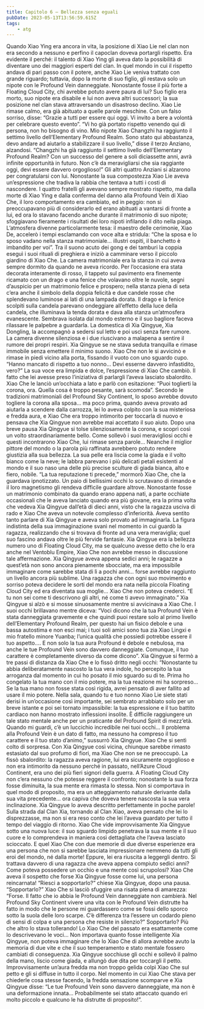 ```yaml
---
title: Capitolo 6 – Bellezza senza eguali
pubDate: 2023-05-13T13:56:59.615Z
tags:
    - atg
---
```


Quando Xiao Ying era ancora in vita, la posizione di Xiao Lie nel clan non era secondo a nessuno e perfino il capoclan doveva portargli rispetto. Era evidente il perché: il talento di Xiao Ying gli aveva dato la possibilità di diventare uno dei maggiori esperti del clan. In quel mondo in cui il rispetto andava di pari passo con il potere, anche Xiao Lie veniva trattato con grande riguardo; tuttavia, dopo la morte di suo figlio, gli restava solo un nipote con le Profound Vein danneggiate. Nonostante fosse il più forte a Floating Cloud City, chi avrebbe potuto avere paura di lui? Suo figlio era morto, suo nipote era disabile e lui non aveva altri successori; la sua posizione nel clan stava attraversando un disastroso declino.
Xiao Lie rimase calmo, era già abituato a quelle parole meschine. Con un falso sorriso, disse: “Grazie a tutti per essere qui oggi. Vi invito a bere a volontà per celebrare questo evento”.
“Vi ho già portato rispetto venendo qui di persona, non ho bisogno di vino. Mio nipote Xiao Changzhi ha raggiunto il settimo livello dell’Elementary Profound Realm. Sono stato qui abbastanza, devo andare ad aiutarlo a stabilizzare il suo livello,” disse il terzo Anziano, alzandosi.
“Changzhi ha già raggiunto il settimo livello dell’Elementary Profound Realm? Con un successo del genere a soli diciassette anni, avrà infinite opportunità in futuro. Non c’è da meravigliarsi che sia raggiante oggi, devi essere davvero orgoglioso!” Gli altri quattro Anziani si alzarono per congratularsi con lui.
Nonostante la sua compostezza Xiao Lie aveva un’espressione che tradiva la rabbia che tentava a tutti i costi di nascondere. I quattro fratelli gli avevano sempre mostrato rispetto, ma dalla morte di Xiao Ying e dalla conferma del danno alla Profound Vein di Xiao Che, il loro comportamento era cambiato, ed in peggio: non si preoccupavano più di considerarlo ed erano abituati a vantarsi di fronte a lui, ed ora lo stavano facendo anche durante il matrimonio di suo nipote; sfoggiavano fieramente i risultati dei loro nipoti infilando il dito nella piaga.
L’atmosfera divenne particolarmente tesa: il maestro delle cerimonie, Xiao De, accelerò i tempi esclamando con voce alta e stridula: “Che la sposa e lo sposo vadano nella stanza matrimoniale… illustri ospiti, il banchetto è imbandito per voi”.
Tra il suono acuto dei gong e dei tamburi la coppia eseguì i suoi rituali di preghiera e iniziò a camminare verso il piccolo giardino di Xiao Che.
La camera matrimoniale era la stanza in cui aveva sempre dormito da quando ne aveva ricordo. Per l’occasione era stata decorata interamente di rosso, il tappeto sul pavimento era finemente ricamato con un drago e una fenice che volavano oltre le nuvole, segni d’auspicio per un matrimonio felice e prospero; nella stanza piena di seta c’era anche il simbolo della doppia felicità e due candele rosse che splendevano luminose ai lati di una lampada dorata.
Il drago e la fenice scolpiti sulla candela parevano ondeggiare all’effetto della luce della candela, che illuminava la tenda dorata e dava alla stanza un’atmosfera evanescente. Sembrava isolata dal mondo esterno e il suo bagliore faceva rilassare le palpebre a guardarla.
La domestica di Xia Qingyue, Xia Dongling, la accompagnò a sedersi sul letto e poi uscì senza fare rumore. La camera divenne silenziosa e i due riuscivano a malapena a sentire il rumore dei propri respiri.
Xia Qingyue se ne stava seduta tranquilla e rimase immobile senza emettere il minimo suono. Xiao Che non le si avvicinò e rimase in piedi vicino alla porta, fissando il vuoto con uno sguardo cupo.
“Hanno mancato di rispetto a tuo nonno… Devi esserne davvero infastidito, vero?”
La sua voce era limpida e dolce, l’espressione di Xiao Che cambiò. Il fatto che lei avesse preso l’iniziativa di parlargli l’aveva lasciato sbalordito.
Xiao Che le lanciò un’occhiata a lato e parlò con esitazione: “Puoi toglierti la corona, ora. Quella cosa è troppo pesante, sarà scomoda”.
Secondo le tradizioni matrimoniali del Profound Sky Continent, lo sposo avrebbe dovuto togliere la corona alla sposa… ma poco prima, quando aveva provato ad aiutarla a scendere dalla carrozza, lei lo aveva colpito con la sua misteriosa e fredda aura, e Xiao Che era troppo intimorito per toccarla di nuovo e pensava che Xia Qingyue non avrebbe mai accettato il suo aiuto.
Dopo una breve pausa Xia Qingyue si tolse silenziosamente la corona, e scoprì così un volto straordinariamente bello. Come sollevò i suoi meravigliosi occhi e questi incontrarono Xiao Che, lui rimase senza parole… Neanche il miglior pittore del mondo o la parola più raffinata avrebbero potuto rendere giustizia alla sua bellezza.
La sua pelle era liscia come la giada e il volto bianco come la neve; le labbra parevano i più delicati petali esistenti al mondo e il suo naso una delle più precise sculture di giada bianca, alto e fiero, nobile.
“La tua reputazione ti precede,” mormorò Xiao Che, che la guardava ipnotizzato. Un paio di bellissimi occhi lo scrutavano di rimando e il loro magnetismo gli rendeva difficile guardare altrove.
Nonostante fosse un matrimonio combinato da quando erano appena nati, a parte occhiate occasionali che le aveva lanciato quando era più giovane, era la prima volta che vedeva Xia Qingyue dall’età di dieci anni, visto che la ragazza usciva di rado e Xiao Che aveva un notevole complesso d’inferiorità. Aveva sentito tanto parlare di Xia Qingyue e aveva solo provato ad immaginarla.
La figura indistinta della sua immaginazione svanì nel momento in cui guardò la ragazza, realizzando che si trovava di fronte ad una vera meraviglia; quel suo fascino andava oltre le più fervide fantasie.
Xia Qingyue era la bellezza numero uno di Floating Cloud City, ma se qualcuno avesse detto che lo era anche nel Ventoblu Empire, Xiao Che non avrebbe messo in discussione tale affermazione. Xia Qingyue aveva appena sedici anni; le ragazze a quest’età non sono ancora pienamente sbocciate, ma era impossibile immaginare come sarebbe stata di lì a pochi anni… forse avrebbe raggiunto un livello ancora più sublime.
Una ragazza che con ogni suo movimento e sorriso poteva decidere le sorti del mondo era nata nella piccola Floating Cloud City ed era diventata sua moglie… Xiao Che non poteva crederci.
“E tu non sei come ti descrivono gli altri, né come ti avevo immaginato.”
Xia Qingyue si alzò e si mosse sinuosamente mentre si avvicinava a Xiao Che. I suoi occhi brillavano mentre diceva: “Voci dicono che la tua Profound Vein è stata danneggiata gravemente e che quindi puoi restare solo al primo livello dell’Elementary Profound Realm, per questo hai un fisico debole e una bassa autostima e non esci mai; i tuoi soli amici sono tua zia Xiao Lingxi e mio fratello minore Yuanba; l’unica qualità che possiedi potrebbe essere il tuo aspetto…. E non solo la tua aura Profound è debole e nebulosa, ma anche le tue Profound Vein sono davvero danneggiate. Comunque, il tuo carattere è completamente diverso da come dicono”.
Xia Qingyue si fermò a tre passi di distanza da Xiao Che e lo fissò dritto negli occhi: “Nonostante tu abbia deliberatamente nascosto la tua vera indole, ho percepito la tua arroganza dal momento in cui ho posato il mio sguardo su di te. Prima ho congelato la tua mano con il mio potere, ma la tua reazione mi ha sorpreso… Se la tua mano non fosse stata così rigida, avrei pensato di aver fallito ad usare il mio potere.
Nella sala, quando tu e tuo nonno Xiao Lie siete stati derisi in un’occasione così importante, sei sembrato arrabbiato solo per un breve istante e poi sei tornato impassibile: la tua espressione e il tuo battito cardiaco non hanno mostrato inflessioni insolite.
È difficile raggiungere un tale stato mentale anche per un praticante del Profound Spirit di mezz’età. Quando mi guardi, c’è un luccichio incredibile nei tuoi occhi… Il problema alla Profound Vein è un dato di fatto, ma nessuno ha compreso il tuo carattere e il tuo stato d’animo,” sussurrò Xia Qingyue.
Xiao Che si sentì colto di sorpresa.
Con Xia Qingyue così vicina, chiunque sarebbe rimasto estasiato dal suo profumo di fiori, ma Xiao Che non se ne preoccupò. La fissò sbalordito: la ragazza aveva ragione, lui era sicuramente orgoglioso e non era intimorito da nessuno perché in passato, nell’Azure Cloud Continent, era uno dei più fieri signori della guerra.
A Floating Cloud City non c’era nessuno che potesse reggere il confronto; nonostante la sua forza fosse diminuita, la sua mente era rimasta lo stessa. Non si comportava in quel modo di proposito, ma era un atteggiamento naturale derivante dalla sua vita precedente… ora capiva che doveva tenere nascosta la sua vera inclinazione.
Xia Qingyue lo aveva descritto perfettamente in poche parole!
Sulla strada dal Clan Xia, tornando al Clan Xiao, aveva pensato che lei lo disprezzasse, ma non si era reso conto che lei l’aveva guardato per tutto il tempo del viaggio di ritorno. Xiao Che vide improvvisamente Xia Qingyue sotto una nuova luce: il suo sguardo limpido penetrava la sua mente e il suo cuore e lo comprendeva in maniera così dettagliata che l’aveva lasciato scioccato.
E quel Xiao Che con due memorie di due diverse esperienze era una persona che non si sarebbe lasciata impressionare nemmeno da tutti gli eroi del mondo, né dalla morte! Eppure, lei era riuscita a leggergli dentro.
Si trattava davvero di una ragazza che aveva appena compiuto sedici anni?
Come poteva possedere un occhio e una mente così scrupolosi?
Xiao Che aveva il sospetto che forse Xia Qingyue fosse come lui, una persona reincarnata!
“Riesci a sopportarlo?” chiese Xia Qingyue, dopo una pausa.
“Sopportarlo?” Xiao Che si lasciò sfuggire una risata piena di amarezza: “Forse. Il fatto che io abbia le Profound Vein danneggiate non cambierà. Nel Profound Sky Continent vivere una vita con le Profound Vein distrutte ha fatto in modo che le persone mi guardassero come se fossi dello sporco sotto la suola delle loro scarpe. C’è differenza tra l’essere un codardo pieno di sensi di colpa e una persona che resiste in silenzio?”
Sopportarlo? Più che altro lo stava tollerando! Lo Xiao Che del passato era esattamente come lo descrivevano le voci… Non importava quanto fosse intelligente Xia Qingyue, non poteva immaginare che lo Xiao Che di allora avrebbe avuto la memoria di due vite e che il suo temperamento e stato mentale fossero cambiati di conseguenza.
Xia Qingyue socchiuse gli occhi e sollevò il palmo della mano, liscio come giada, e allungò due dita per toccargli il petto. Improvvisamente un’aura fredda ma non troppo gelida colpì Xiao Che sul petto e gli si diffuse in tutto il corpo. Nel momento in cui Xiao Che stava per chiederle cosa stesse facendo, la fredda sensazione scomparve e Xia Qingyue disse: “Le tue Profound Vein sono davvero danneggiate, ma non è una deformazione innata… Probabilmente sei stato attaccato quando eri molto piccolo e qualcuno le ha distrutte di proposito!”.


